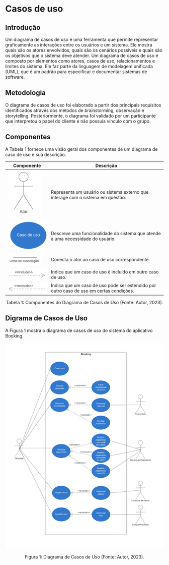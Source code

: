 # Casos de uso

## Introdução

Um diagrama de casos de uso é uma ferramenta que permite representar graficamente as interações entre os usuários e um sistema. Ele mostra quais são os atores envolvidos, quais são os cenários possíveis e quais são os objetivos que o sistema deve atender. Um diagrama de casos de uso é composto por elementos como atores, casos de uso, relacionamentos e limites do sistema. Ele faz parte da linguagem de modelagem unificada (UML), que é um padrão para especificar e documentar sistemas de software.

## Metodologia

O diagrama de casos de uso foi elaborado a partir dos principais requisitos identificados através dos métodos de brainstorming, observação e storytelling. Posteriormente, o diagrama foi validado por um participante que interpretou o papel do cliente e não possuía vínculo com o grupo.

## Componentes

A Tabela 1 fornece uma visão geral dos componentes de um diagrama de caso de uso e sua descrição.

| Componente                                                         | Descrição                                                                               |
| ------------------------------------------------------------------ | ----------------------------------------------------------------------------------------- |
| ![Ator](../images/casosDeUso/ator.png)                              | Representa um usuário ou sistema externo que interage com o sistema em questão.         |
| ![Caso de Uso](../images/casosDeUso/casoDeUso.png)                   | Descreve uma funcionalidade do sistema que atende a uma necessidade do usuário.          |
| ![Linha de associação](../images/casosDeUso/linhaDeAssociacao.png) | Conecta o ator ao caso de uso correspondente.                                             |
| ![Include](../images/casosDeUso/include.png)                         | Indica que um caso de uso é incluído em outro caso de uso.                              |
| ![Extends](../images/casosDeUso/extends.png)                         | Indica que um caso de uso pode ser estendido por outro caso de uso em certas condições. |

<div style="text-align: center">
<p> Tabela 1: Componentes do Diagrama de Casos de Uso (Fonte: Autor, 2023). </p>
</div>

## Digrama de Casos de Uso

A Figura 1 mostra o diagrama de casos de uso do sistema do aplicativo Booking.

![Texto alternativo da imagem](../images/casosDeUso/diagrama.svg)

<div style="text-align: center">
<p> Figura 1: Diagrama de Casos de Uso (Fonte: Autor, 2023). </p>
</div>

